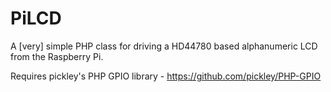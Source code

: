 PiLCD
=====

A [very] simple PHP class for driving a HD44780 based alphanumeric LCD from the Raspberry Pi.

Requires pickley's PHP GPIO library - https://github.com/pickley/PHP-GPIO
